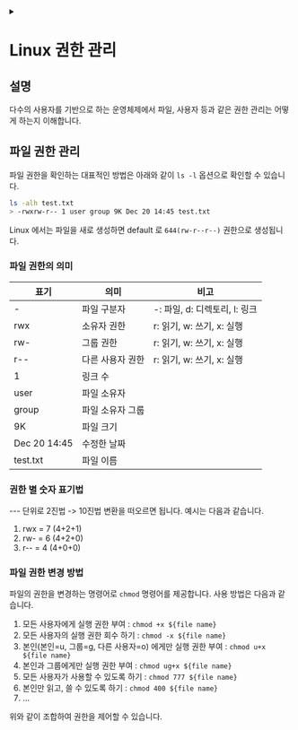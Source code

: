 <link rel="stylesheet" type="text/css" href="/css/header.css">
<link rel="stylesheet" type="text/css" href="/css/bootstrap/5.3.0-alpha1/bootstrap.css">
<div class="sticky-top bg-white pt-1 pb-2" id="header-div-max"></div>
<details id="display-none"><summary></summary>
  <script src="/js/header.js" defer="defer"></script>
</details>

# Linux 권한 관리
## 설명
다수의 사용자를 기반으로 하는 운영체제에서 파일, 사용자 등과 같은 권한 관리는 어떻게 하는지 이해합니다.

## 파일 권한 관리
파일 권한을 확인하는 대표적인 방법은 아래와 같이 `ls -l` 옵션으로 확인할 수 있습니다.
```bash
ls -alh test.txt
> -rwxrw-r-- 1 user group 9K Dec 20 14:45 test.txt
```
Linux 에서는 파일을 새로 생성하면 default 로 `644(rw-r--r--)` 권한으로 생성됩니다.

### 파일 권한의 의미

|표기|의미|비고|
|---|---|---|
|-|파일 구분자|-: 파일, d: 디렉토리, l: 링크|
|rwx|소유자 권한|r: 읽기, w: 쓰기, x: 실행|
|rw-|그룹 권한|r: 읽기, w: 쓰기, x: 실행|
|r-\-|다른 사용자 권한|r: 읽기, w: 쓰기, x: 실행|
|1|링크 수||
|user|파일 소유자||
|group|파일 소유자 그룹||
|9K|파일 크기||
|Dec 20 14:45|수정한 날짜||
|test.txt|파일 이름||

### 권한 별 숫자 표기법
\-\-\- 단위로 2진법 -> 10진법 변환을 떠오르면 됩니다.
예시는 다음과 같습니다.
1. rwx = 7 (4+2+1)
2. rw- = 6 (4+2+0)
3. r-\- = 4 (4+0+0)

### 파일 권한 변경 방법
파일의 권한을 변경하는 명령어로 `chmod` 명령어를 제공합니다.
사용 방법은 다음과 같습니다.
1. 모든 사용자에게 실행 권한 부여 : `chmod +x ${file name}`
2. 모든 사용자의 실행 권한 회수 하기 : `chmod -x ${file name}`
3. 본인(본인=u, 그룹=g, 다른 사용자=o) 에게만 실행 권한 부여 : `chmod u+x ${file name}`
4. 본인과 그룹에게만 실행 권한 부여 : `chmod ug+x ${file name}`
5. 모든 사용자가 사용할 수 있도록 하기 : `chmod 777 ${file name}`
6. 본인만 읽고, 쓸 수 있도록 하기 : `chmod 400 ${file name}`
7. ... 

위와 같이 조합하여 권한을 제어할 수 있습니다.